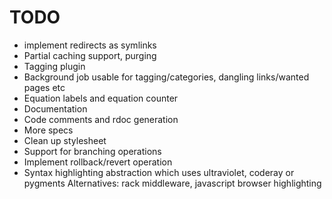TODO
====

- implement redirects as symlinks
- Partial caching support, purging
- Tagging plugin
- Background job usable for tagging/categories, dangling links/wanted pages etc
- Equation labels and equation counter
- Documentation
- Code comments and rdoc generation
- More specs
- Clean up stylesheet
- Support for branching operations
- Implement rollback/revert operation
- Syntax highlighting abstraction which uses ultraviolet, coderay or pygments
  Alternatives: rack middleware, javascript browser highlighting

